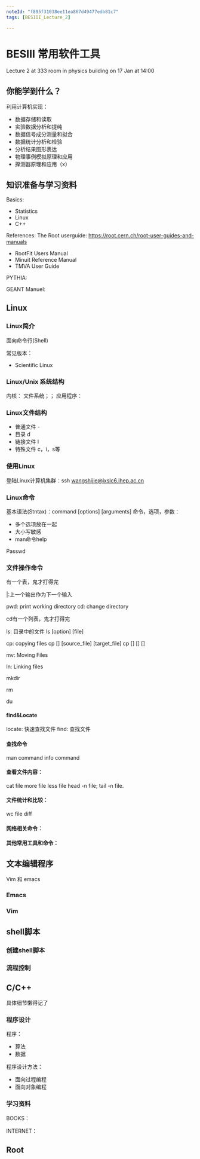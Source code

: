 ```yaml
---
noteId: "f895f31038ee11ea867d49477edb81c7"
tags: [BESIII_Lecture_2]

---
```


# BESIII 常用软件工具
Lecture 2 at 333 room in physics building on 17 Jan at 14:00

## 你能学到什么？

利用计算机实现：
* 数据存储和读取
* 实验数据分析和提纯
* 数据信号成分测量和拟合
* 数据统计分析和检验
* 分析结果图形表达
* 物理事例模拟原理和应用
* 探测器原理和应用（x）

## 知识准备与学习资料

Basics:
* Statistics
* Linux
* C++


References:
The Root userguide: https://root.cern.ch/root-user-guides-and-manuals
* RootFit Users Manual
* Minuit Reference Manual
* TMVA User Guide

PYTHIA:

GEANT Manuel:

## Linux

### Linux简介
面向命令行(Shell)

常见版本：
* Scientific Linux

### Linux/Unix 系统结构

内核：
文件系统；；
应用程序：

### Linux文件结构

* 普通文件 -
* 目录 d
* 链接文件 l
* 特殊文件 c，i，s等

### 使用Linux


登陆Linux计算机集群：ssh wangshijie@lxslc6.ihep.ac.cn

### Linux命令

基本语法(Stntax)：command [options] [arguments]
命令，选项，参数：
* 多个选项放在一起
* 大小写敏感
* man命令help

Passwd

### 文件操作命令

有一个表，鬼才打得完

|:上一个输出作为下一个输入

pwd: print working directory
cd: change directory

cd有一个列表，鬼才打得完

ls: 目录中的文件
ls [option] [file]

cp: copying files
cp [] [source_file] [target_file]
cp [] [] []

mv: Moving Files 

ln: Linking files

mkdir

rm

du
#### find&Locate
locate: 快速查找文件
find: 查找文件

#### 查找命令

man command
info command

#### 查看文件内容：
cat file
more file
less file
head -n file; tail -n file.

#### 文件统计和比较：

wc file
diff

#### 网络相关命令：

#### 其他常用工具和命令：

## 文本编辑程序

Vim 和 emacs

### Emacs



### Vim

## shell脚本

### 创建shell脚本

### 流程控制

## C/C++

具体细节懒得记了

### 程序设计

程序：
* 算法
* 数据

程序设计方法：
* 面向过程编程
* 面向对象编程

### 学习资料
BOOKS：

INTERNET：


## Root

